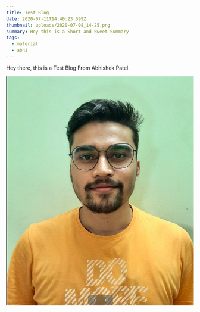 ```yaml
---
title: Test Blog
date: 2020-07-11T14:40:23.599Z
thumbnail: uploads/2020-07-08_14-25.png
summary: Hey this is a Short and Sweet Summary
tags:
  - material
  - abhi
---
```


Hey there, this is a Test Blog From Abhishek Patel.

![Abhishek Patel](../static/uploads/2020-07-08_14-25.png "My Image")
